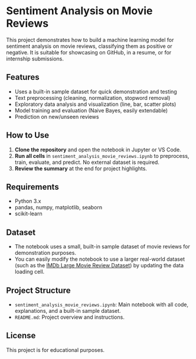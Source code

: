 # Sentiment Analysis on Movie Reviews

This project demonstrates how to build a machine learning model for sentiment analysis on movie reviews, classifying them as positive or negative. It is suitable for showcasing on GitHub, in a resume, or for internship submissions.

## Features
- Uses a built-in sample dataset for quick demonstration and testing
- Text preprocessing (cleaning, normalization, stopword removal)
- Exploratory data analysis and visualization (line, bar, scatter plots)
- Model training and evaluation (Naive Bayes, easily extendable)
- Prediction on new/unseen reviews

## How to Use
1. **Clone the repository** and open the notebook in Jupyter or VS Code.
2. **Run all cells** in `sentiment_analysis_movie_reviews.ipynb` to preprocess, train, evaluate, and predict. No external dataset is required.
3. **Review the summary** at the end for project highlights.

## Requirements
- Python 3.x
- pandas, numpy, matplotlib, seaborn
- scikit-learn

## Dataset
- The notebook uses a small, built-in sample dataset of movie reviews for demonstration purposes.
- You can easily modify the notebook to use a larger real-world dataset (such as the [IMDb Large Movie Review Dataset](https://ai.stanford.edu/~amaas/data/sentiment/)) by updating the data loading cell.

## Project Structure
- `sentiment_analysis_movie_reviews.ipynb`: Main notebook with all code, explanations, and a built-in sample dataset.
- `README.md`: Project overview and instructions.

## License
This project is for educational purposes.
